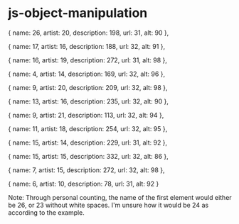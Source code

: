 # js-object-manipulation
  { name: 26, artist: 20, description: 198, url: 31, alt: 90 },
	
  { name: 17, artist: 16, description: 188, url: 32, alt: 91 },
	
  { name: 16, artist: 19, description: 272, url: 31, alt: 98 },
	
  { name: 4, artist: 14, description: 169, url: 32, alt: 96 }, 
	
  { name: 9, artist: 20, description: 209, url: 32, alt: 98 }, 
	
  { name: 13, artist: 16, description: 235, url: 32, alt: 90 },
	
  { name: 9, artist: 21, description: 113, url: 32, alt: 94 }, 
	
  { name: 11, artist: 18, description: 254, url: 32, alt: 95 },
	
  { name: 15, artist: 14, description: 229, url: 31, alt: 92 },
	
  { name: 15, artist: 15, description: 332, url: 32, alt: 86 },
	
  { name: 7, artist: 15, description: 272, url: 32, alt: 98 }, 
	
  { name: 6, artist: 10, description: 78, url: 31, alt: 92 }  

Note: Through personal counting, the name of the first element would either be 26, or 23 without white spaces. I'm unsure how it would be 24 as according to the example.
